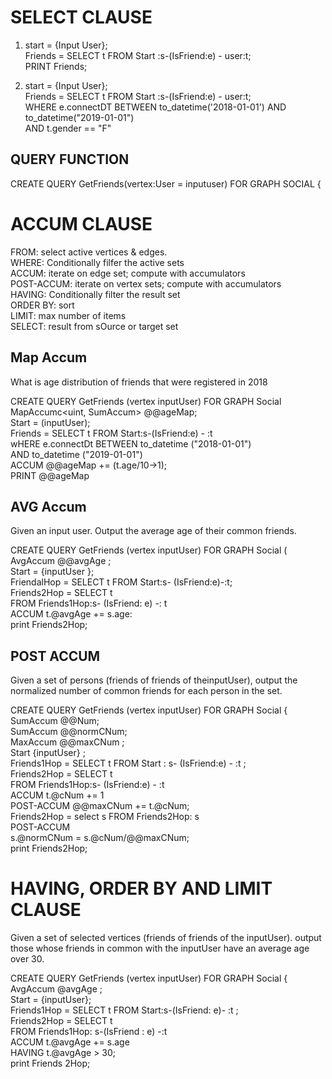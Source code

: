 # SELECT CLAUSE

1. start = {Input User};  
Friends = SELECT t FROM Start :s-(IsFriend:e) - user:t;  
PRINT Friends;  

2. start = {Input User};  
Friends = SELECT t FROM Start :s-(IsFriend:e) - user:t;  
WHERE e.connectDT BETWEEN to_datetime('2018-01-01') AND to_datetime("2019-01-01")  
AND t.gender == "F"  

## QUERY FUNCTION  

CREATE QUERY GetFriends(vertex:User = inputuser) FOR GRAPH SOCIAL {  


# ACCUM CLAUSE  

FROM: select active vertices & edges.     
WHERE: Conditionally filfer the active sets  
ACCUM: iterate on edge set; compute with accumulators  
POST-ACCUM: iterate on vertex sets; compute with accumulators  
HAVING: Conditionally filter the result set  
ORDER BY: sort  
LIMIT: max number of items  
SELECT: result from sOurce or target set  

## Map Accum

What is age distribution of friends that were registered in 2018  

CREATE QUERY GetFriends (vertex<User> inputUser) FOR GRAPH Social  
MapAccumc<uint, SumAccum<uint>> @@ageMap;  
Start = (inputUser);  
Friends = SELECT t FROM Start:s-(IsFriend:e) - :t  
wHERE e.connectDt BETWEEN to_datetime ("2018-01-01")  
AND to_datetime ("2019-01-01")  
ACCUM @@ageMap += (t.age/10->1);  
PRINT @@ageMap  
  
## AVG Accum
Given an input user. Output the average age of their common friends.  
  
CREATE QUERY GetFriends (vertex<User> inputUser) FOR GRAPH Social (  
AvgAccum @@avgAge ;  
Start = {inputUser };  
FriendalHop  =  SELECT  t FROM Start:s- (IsFriend:e)-:t;  
Friends2Hop = SELECT t  
FROM Friends1Hop:s- (IsFriend: e) -: t  
ACCUM t.@avgAge +=  s.age:  
print Friends2Hop;  
  
## POST ACCUM
  
Given a set of persons (friends of friends of theinputUser), output the normalized number of common friends for each person in the set.  
  
CREATE QUERY GetFriends (vertex<User> inputUser) FOR GRAPH Social {  
SumAccum<uint> @@Num;  
SumAccum<float> @@normCNum;  
MaxAccum<float> @@maxCNum ;  
Start {inputUser} ;  
Friends1Hop =  SELECT t FROM Start : s- (IsFriend:e) - :t ;  
Friends2Hop = SELECT t  
                            FROM Friends1Hop:s- (IsFriend:e) - :t  
                            ACCUM t.@cNum += 1  
                            POST-ACCUM @@maxCNum += t.@cNum;  
Friends2Hop = select s FROM Friends2Hop: s  
POST-ACCUM  
s.@normCNum =  s.@cNum/@@maxCNum;  
print Friends2Hop;  
  
# HAVING, ORDER BY AND LIMIT CLAUSE

  Given a set of selected vertices (friends of friends of the inputUser). output those whose friends in common with the inputUser have an average age over 30.

CREATE QUERY GetFriends (vertex<User> inputUser) FOR GRAPH Social {   
AvgAccum @avgAge ;  
Start = {inputUser};  
Friends1Hop  = SELECT t FROM Start:s-(IsFriend: e)- :t ;  
Friends2Hop  = SELECT t  
FROM Friends1Hop: s-(IsFriend : e) -:t  
ACCUM t.@avgAge += s.age  
HAVING t.@avgAge > 30;  
print Friends 2Hop;  



